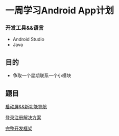 
# 一周学习Android App计划



### 开发工具&&语言
- Android Studio
- Java


## 目的
- 争取一个星期联系一个小模块



## 题目
[启动屏&&新功能导航](https://github.com/HugoLipeng/HugoAndroidDemo/tree/master/SplashGuide)

[登录注册解决方案](https://github.com/HugoLipeng/HugoAndroidDemo/tree/master/LoginAndRegister)

[完整开发框架](https://github.com/HugoLipeng/HugoAndroidDemo/tree/master/QuickStart)



